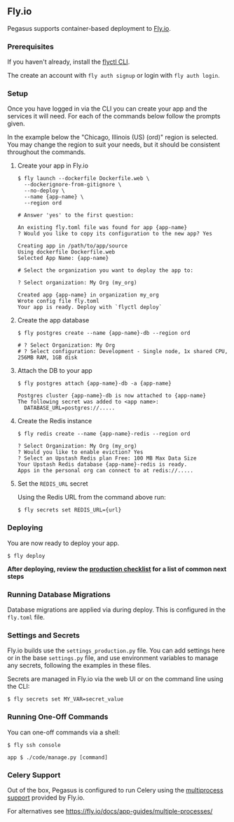 ## Fly.io

Pegasus supports container-based deployment to [Fly.io](https://fly.io/).

### Prerequisites

If you haven't already, install the [flyctl CLI](https://fly.io/docs/hands-on/install-flyctl/).

The create an account with `fly auth signup` or login with `fly auth login`.

### Setup

Once you have logged in via the CLI you can create your app and the services it will need.
For each of the commands below follow the prompts given.

In the example below the "Chicago, Illinois (US) (ord)" region is selected. You may change
the region to suit your needs, but it should be consistent throughout the commands.

1. Create your app in Fly.io

    ```shell
    $ fly launch --dockerfile Dockerfile.web \
      --dockerignore-from-gitignore \
      --no-deploy \
      --name {app-name} \
      --region ord
    
    # Answer 'yes' to the first question:

    An existing fly.toml file was found for app {app-name}
    ? Would you like to copy its configuration to the new app? Yes
    
    Creating app in /path/to/app/source
    Using dockerfile Dockerfile.web
    Selected App Name: {app-name}
    
    # Select the organization you want to deploy the app to:

    ? Select organization: My Org (my_org)
    
    Created app {app-name} in organization my_org
    Wrote config file fly.toml
    Your app is ready. Deploy with `flyctl deploy`
    ```

2. Create the app database

    ```shell
    $ fly postgres create --name {app-name}-db --region ord
    
    # ? Select Organization: My Org
    # ? Select configuration: Development - Single node, 1x shared CPU, 256MB RAM, 1GB disk
    ```

3. Attach the DB to your app

    ```shell
    $ fly postgres attach {app-name}-db -a {app-name}
    
    Postgres cluster {app-name}-db is now attached to {app-name}
    The following secret was added to <app name>:
      DATABASE_URL=postgres://.....
    ```

4. Create the Redis instance
    
    ```shell
    $ fly redis create --name {app-name}-redis --region ord
    
    ? Select Organization: My Org (my_org)
    ? Would you like to enable eviction? Yes
    ? Select an Upstash Redis plan Free: 100 MB Max Data Size
    Your Upstash Redis database {app-name}-redis is ready.
    Apps in the personal org can connect to at redis://.....

    ```

5. Set the `REDIS_URL` secret

    Using the Redis URL from the command above run:

    ```shell
    $ fly secrets set REDIS_URL={url}
    ```

### Deploying

You are now ready to deploy your app.

```shell
$ fly deploy
```

**After deploying, review the [production checklist](/deployment/production-checklist.md) for a list
of common next steps**

### Running Database Migrations

Database migrations are applied via during deploy. This is configured in the `fly.toml` file.

### Settings and Secrets

Fly.io builds use the `settings_production.py` file.
You can add settings here or in the base `settings.py` file, and use environment variables to manage any secrets,
following the examples in these files.

Secrets are managed in Fly.io via the web UI or on the command line using the CLI:

```shell
$ fly secrets set MY_VAR=secret_value
```

### Running One-Off Commands

You can one-off commands via a shell:

```shell
$ fly ssh console

app $ ./code/manage.py [command]
```

### Celery Support

Out of the box, Pegasus is configured to run Celery using the [multiprocess support][multiprocess] provided by
Fly.io.

For alternatives see https://fly.io/docs/app-guides/multiple-processes/

[multiprocess]: https://fly.io/docs/reference/configuration/#the-processes-section
 
